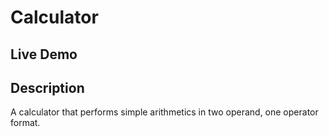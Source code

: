 # Calculator

## Live Demo

## Description
A calculator that performs simple arithmetics in two operand, one operator format.
